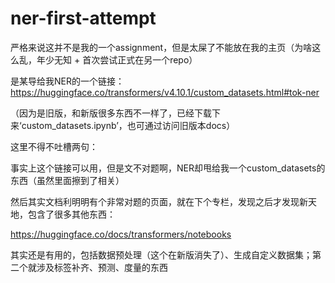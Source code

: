 # ner-first-attempt

严格来说这并不是我的一个assignment，但是太屎了不能放在我的主页（为啥这么乱，年少无知 + 首次尝试正式在另一个repo）

是某导给我NER的一个链接：https://huggingface.co/transformers/v4.10.1/custom_datasets.html#tok-ner

（因为是旧版，和新版很多东西不一样了，已经下载下来‘custom_datasets.ipynb’，也可通过访问旧版本docs）

这里不得不吐槽两句：

事实上这个链接可以用，但是文不对题啊，NER却甩给我一个custom_datasets的东西（虽然里面擦到了相关）

然后其实文档利明明有个非常对题的页面，就在下个专栏，发现之后才发现新天地，包含了很多其他东西：

https://huggingface.co/docs/transformers/notebooks

其实还是有用的，包括数据预处理（这个在新版消失了）、生成自定义数据集；第二个就涉及标签补齐、预测、度量的东西
